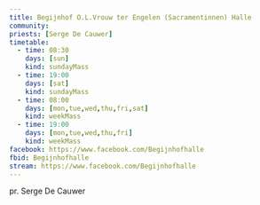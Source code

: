 ```yaml
---
title: Begijnhof O.L.Vrouw ter Engelen (Sacramentinnen) Halle
community:
priests: [Serge De Cauwer]
timetable:
  - time: 08:30
    days: [sun]
    kind: sundayMass
  - time: 19:00
    days: [sat]
    kind: sundayMass
  - time: 08:00
    days: [mon,tue,wed,thu,fri,sat]
    kind: weekMass
  - time: 19:00
    days: [mon,tue,wed,thu,fri]
    kind: weekMass
facebook: https://www.facebook.com/Begijnhofhalle
fbid: Begijnhofhalle
stream: https://www.facebook.com/Begijnhofhalle
---
```

pr. Serge De Cauwer
